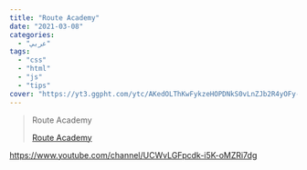 ```yaml
---
title: "Route Academy"
date: "2021-03-08"
categories:
  - "عربي"
tags:
  - "css"
  - "html"
  - "js"
  - "tips"
cover: "https://yt3.ggpht.com/ytc/AKedOLThKwFykzeHOPDNkS0vLnZJb2R4yOFy-E8WBEe1xA=s176-c-k-c0x00ffffff-no-rj"
---
```


> Route Academy
>
> [Route Academy ](https://www.youtube.com/channel/UCWvLGFpcdk-i5K-oMZRi7dg)

https://www.youtube.com/channel/UCWvLGFpcdk-i5K-oMZRi7dg
